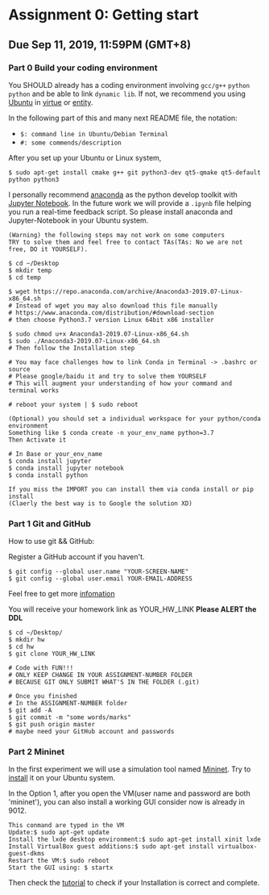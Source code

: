 # Assignment 0: Getting start
## Due Sep 11, 2019, 11:59PM (GMT+8)
### Part 0 Build your coding environment
You SHOULD already has a coding environment involving `gcc/g++` `python` `python` and be able to link `dynamic lib`. If not, we recommend you using [Ubuntu](https://ubuntu.com/download/desktop) in [virtue](https://www.baidu.com/s?ie=utf-8&f=8&rsv_bp=1&rsv_idx=1&tn=baidu&wd=ubuntu&rsv_pq=8398d0d200a39636&rsv_t=7d3cwHv0lro9uwWvbfXx05J5VhHynVdwMBqvLWjewSaFtmSJFhvXSQ%2F4K74&rqlang=cn&rsv_enter=1&rsv_dl=tb&rsv_sug3=7&rsv_sug1=5&rsv_sug7=101&rsv_sug2=0&inputT=1004&rsv_sug4=1629&rsv_sug=2) or [entity](https://www.baidu.com/s?ie=utf-8&f=8&rsv_bp=1&rsv_idx=1&tn=baidu&wd=ISO%E5%AE%89%E8%A3%85ubuntu&oq=vmware%2520workstation%2520%25E5%25AE%2589%25E8%25A3%2585ubuntu&rsv_pq=a9978c1f00b4bc28&rsv_t=62c7FNYTcktZpV%2FLAJdq8f4uYdsJEQOBznWIV05%2BnZyEdx0vJExlpQRG39I&rqlang=cn&rsv_enter=1&rsv_dl=tb&inputT=32405&rsv_sug3=64&rsv_sug1=44&rsv_sug7=100&rsv_sug2=0&rsv_sug4=34298).

In the following part of this and many next README file, the notation:
+ `$: command line in Ubuntu/Debian Terminal`
+ `#: some commends/description`

After you set up your Ubuntu or Linux system,

`
$ sudo apt-get install cmake g++ git python3-dev qt5-qmake qt5-default python python3
`

I personally recommend [anaconda](https://www.anaconda.com/distribution/#download-section) as the python develop toolkit with [Jupyter Notebook](https://jupyter.org/install).
In the future work we will provide a `.ipynb` file helping you run a real-time feedback script. So please install anaconda and Jupyter-Notebook in your Ubuntu system.
````
(Warning) the following steps may not work on some computers
TRY to solve them and feel free to contact TAs(TAs: No we are not free, DO it YOURSELF).

$ cd ~/Desktop
$ mkdir temp
$ cd temp

$ wget https://repo.anaconda.com/archive/Anaconda3-2019.07-Linux-x86_64.sh
# Instead of wget you may also download this file manually
# https://www.anaconda.com/distribution/#download-section
# then choose Python3.7 version Linux 64bit x86 installer

$ sudo chmod u+x Anaconda3-2019.07-Linux-x86_64.sh
$ sudo ./Anaconda3-2019.07-Linux-x86_64.sh
# Then follow the Installation step

# You may face challenges how to link Conda in Terminal -> .bashrc or source
# Please google/baidu it and try to solve them YOURSELF
# This will augment your understanding of how your command and terminal works

# reboot your system | $ sudo reboot

(Optional) you should set a individual workspace for your python/conda environment
Something like $ conda create -n your_env_name python=3.7
Then Activate it

# In Base or your_env_name
$ conda install jupyter
$ conda install jupyter notebook
$ conda install python

If you miss the IMPORT you can install them via conda install or pip install
(Claerly the best way is to Google the solution XD)
````
### Part 1 Git and GitHub
How to use git && GitHub:

Register a GitHub account if you haven't.
````
$ git config --global user.name "YOUR-SCREEN-NAME"
$ git config --global user.email YOUR-EMAIL-ADDRESS
````
Feel free to get more [infomation](https://git-scm.com/book/zh/v2)

You will receive your homework link as YOUR_HW_LINK **Please ALERT the DDL**
````
$ cd ~/Desktop/
$ mkdir hw
$ cd hw
$ git clone YOUR_HW_LINK

# Code with FUN!!!
# ONLY KEEP CHANGE IN YOUR ASSIGNMENT-NUMBER FOLDER
# BECAUSE GIT ONLY SUBMIT WHAT'S IN THE FOLDER (.git)

# Once you finished
# In the ASSIGNMENT-NUMBER folder
$ git add -A
$ git commit -m "some words/marks"
$ git push origin master
# maybe need your GitHub account and passwords
````

### Part 2 Mininet

In the first experiment we will use a simulation tool named [Mininet](http://mininet.org/).
Try to [install](http://mininet.org/download/) it on your Ubuntu system.

In the Option 1,
after you open the VM(user name and password are both 'mininet'), you can also install a working GUI consider now is already in 9012.

````
This conmand are typed in the VM
Update:$ sudo apt-get update
Install the lxde desktop environment:$ sudo apt-get install xinit lxde
Install VirtualBox guest additions:$ sudo apt-get install virtualbox-guest-dkms
Restart the VM:$ sudo reboot
Start the GUI using: $ startx
````

Then check the [tutorial](http://mininet.org/walkthrough/) to check if your Installation is correct and complete.
